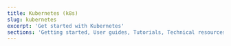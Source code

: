```yaml
---
title: Kubernetes (k8s)
slug: kubernetes
excerpt: 'Get started with Kubernetes'
sections: 'Getting started, User guides, Tutorials, Technical resources'
---
```


